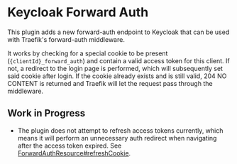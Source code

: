# Keycloak Forward Auth

This plugin adds a new forward-auth endpoint to Keycloak that can be used with Traefik's forward-auth middleware.

It works by checking for a special cookie to be present (`{clientId}_forward_auth`) and contain a valid access token for this client. If not, a redirect to the login page is performed, which will subsequently set said cookie after login. If the cookie already exists and is still valid, 204 NO CONTENT is returned and Traefik will let the request pass through the middleware.

## Work in Progress

- The plugin does not attempt to refresh access tokens currently, which means it will perform an unnecessary auth redirect when navigating after the access token expired. See [ForwardAuthResource#refreshCookie](https://github.com/TwelveIterations/keycloak-forward-auth/blob/main/src/main/java/com/audiorole/keycloak/forwardauth/ForwardAuthResource.java#L174).